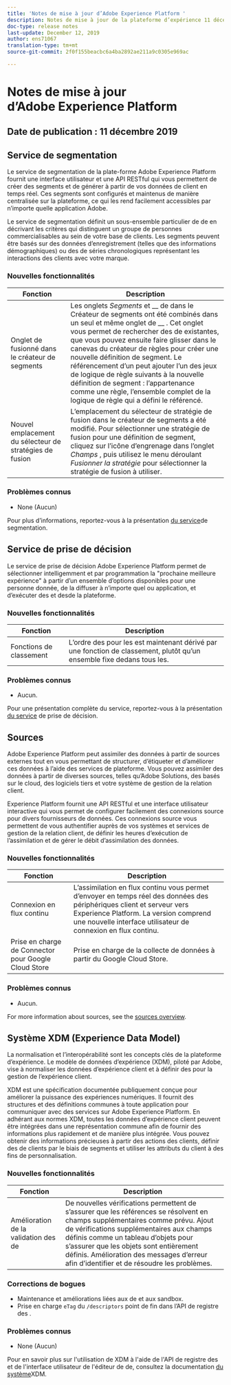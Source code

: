 ```yaml
---
title: 'Notes de mise à jour d’Adobe Experience Platform '
description: Notes de mise à jour de la plateforme d’expérience 11 décembre 2019
doc-type: release notes
last-update: December 12, 2019
author: ens71067
translation-type: tm+mt
source-git-commit: 2f0f155beacbc6a4ba2892ae211a9c0305e969ac

---
```



# Notes de mise à jour d’Adobe Experience Platform

## Date de publication : 11 décembre 2019

## Service de segmentation

Le service de segmentation de la plate-forme Adobe Experience Platform fournit une interface utilisateur et une API RESTful qui vous permettent de créer des segments et de générer   à partir de vos données de client en temps réel. Ces segments sont configurés et maintenus de manière centralisée sur la plateforme, ce qui les rend facilement accessibles par n’importe quelle application Adobe.

Le service de segmentation définit un sous-ensemble particulier de  de en décrivant les critères qui distinguent un groupe de personnes commercialisables au sein de votre base de clients. Les segments peuvent être basés sur des données d’enregistrement (telles que des informations démographiques) ou des de séries chronologiques représentant les interactions des clients avec votre marque.

### Nouvelles fonctionnalités

| Fonction | Description |
|--- | ---|
| Onglet   de fusionné dans le créateur de segments | Les onglets _Segments_ et __ de dans le Créateur de segments ont été combinés dans un seul et même onglet de __ . Cet onglet vous permet de rechercher des  de  existantes, que vous pouvez ensuite faire glisser dans le canevas du créateur de règles pour créer une nouvelle définition de segment. Le référencement d’un   peut ajouter l’un des jeux de logique de règle suivants à la nouvelle définition de segment :  l’appartenance  comme une règle, l’ensemble complet de la logique de règle qui a défini le  référencé. |
| Nouvel emplacement du sélecteur de stratégies de fusion | L’emplacement du sélecteur de stratégie de fusion dans le créateur de segments a été modifié. Pour sélectionner une stratégie de fusion pour une définition de segment, cliquez sur l’icône d’engrenage dans l’onglet _Champs_ , puis utilisez le menu déroulant _Fusionner la stratégie_ pour sélectionner la stratégie de fusion à utiliser. |

### Problèmes connus

* None (Aucun)

Pour plus d’informations, reportez-vous à la présentation [du service](../../segmentation/home.md)de segmentation.

## Service de prise de décision

Le service de prise de décision Adobe Experience Platform permet de sélectionner intelligemment et par programmation la &quot;prochaine meilleure expérience&quot; à partir d’un ensemble d’options disponibles pour une personne donnée, de la diffuser à n’importe quel ou application, et d’exécuter des  et desde la plateforme.

### Nouvelles fonctionnalités

| Fonction | Description |
| -----------| ---------- |
| Fonctions de classement | L’ordre des   pour les est maintenant dérivé par une fonction de classement, plutôt qu’un ensemble fixe dedans tous les. |

### Problèmes connus

* Aucun.

Pour une présentation complète du service, reportez-vous à la présentation [du service](../../decisioning-service/home.md) de prise de décision.

## Sources

Adobe Experience Platform peut assimiler des données à partir de sources externes tout en vous permettant de structurer, d’étiqueter et d’améliorer ces données à l’aide des services de plateforme. Vous pouvez assimiler des données à partir de diverses sources, telles qu’Adobe Solutions, des  basés sur le cloud, des logiciels tiers et votre système de gestion de la relation client.

Experience Platform fournit une API RESTful et une interface utilisateur interactive qui vous permet de configurer facilement des connexions source pour divers fournisseurs de données. Ces connexions source vous permettent de vous authentifier auprès de vos  systèmes  et services de gestion de la relation client, de définir les heures d’exécution de l’assimilation et de gérer le débit d’assimilation des données.

### Nouvelles fonctionnalités

| Fonction | Description |
| ---------- | ------------ |
| Connexion en flux continu | L’assimilation en flux continu vous permet d’envoyer en temps réel des données des périphériques client et serveur vers Experience Platform. La version comprend une nouvelle interface utilisateur de connexion en flux continu. |
| Prise en charge de Connector pour Google Cloud Store | Prise en charge de la collecte de données à partir du Google Cloud Store. |

### Problèmes connus

* Aucun.

For more information about sources, see the [sources overview](../../sources/home.md).

## Système XDM (Experience Data Model)

La normalisation et l’interopérabilité sont les concepts clés de la plateforme d’expérience. Le modèle de données d’expérience (XDM), piloté par Adobe, vise à normaliser les données d’expérience client et à définir des  pour la gestion de l’expérience client.

XDM est une spécification documentée publiquement conçue pour améliorer la puissance des expériences numériques. Il fournit des structures et des définitions communes à toute application pour communiquer avec des services sur Adobe Experience Platform. En adhérant aux normes XDM, toutes les données d’expérience client peuvent être intégrées dans une représentation commune afin de fournir des informations plus rapidement et de manière plus intégrée. Vous pouvez obtenir des informations précieuses à partir des actions des clients, définir des  de  clients par le biais de segments et utiliser les attributs du client à des fins de personnalisation.

### Nouvelles fonctionnalités

| Fonction | Description |
|--- | ---|
| Amélioration de la validation des  de | De nouvelles vérifications permettent de s’assurer que les références se résolvent en champs supplémentaires comme prévu. Ajout de vérifications supplémentaires aux champs définis comme un tableau d’objets pour s’assurer que les objets sont entièrement définis. Amélioration des messages d’erreur afin d’identifier et de résoudre les problèmes. |

### Corrections de bogues

* Maintenance et améliorations liées aux  de et aux sandbox.
* Prise en charge `eTag` du `/descriptors` point de fin dans l’API de registre des .

### Problèmes connus

* None (Aucun)

Pour en savoir plus sur l&#39;utilisation de XDM à l&#39;aide de l&#39;API de registre des et de l&#39;interface utilisateur de l&#39;éditeur de  de, consultez la documentation [du système](../../xdm/home.md)XDM.